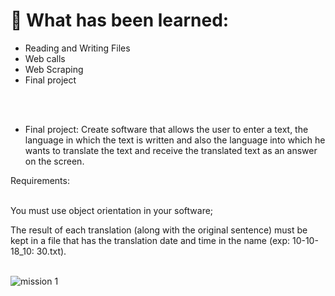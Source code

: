<h1> 🔭 What has been learned: </h1>

- Reading and Writing Files
- Web calls
- Web Scraping
- Final project

<br>
<br>

- Final project:
Create software that allows the user to enter a text, the language in which the text is written and also the language into which he wants to translate the text and receive the translated text as an answer on the screen.

Requirements:

<br>
You must use object orientation in your software;

The result of each translation (along with the original sentence) must be kept in a file that has the translation date and time in the name (exp: 10-10-18_10: 30.txt).

<br>

<img src="mission1.png" alt="mission 1">


